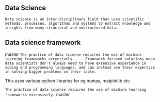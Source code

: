 ## Data Science

`Data science is an inter-disciplinary field that uses scientific methods, processes, algorithms and systems to extract knowledge and insights from many structural and unstructured data.`

## Data science framework

master
`The practice of data science requires the use of machine learning frameworks extensively. ... Framework focused solutions mean data scientists don't always need to have extensive experience in coding and programming languages, and can instead use their expertise in solving bigger problems on their table.`

This uses various python libraries for eg numpy, matplotlib etc.

`The practice of data science requires the use of machine learning frameworks extensively.`
master
